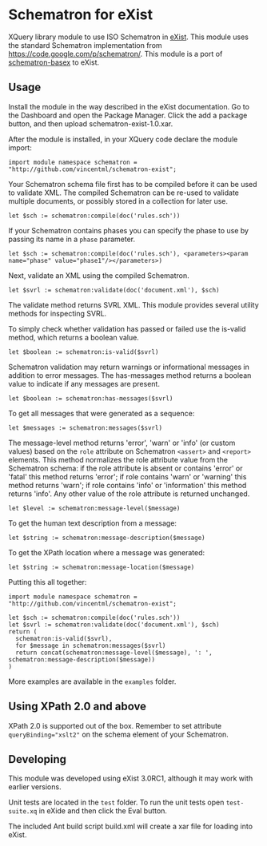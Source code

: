 # Schematron for eXist

XQuery library module to use ISO Schematron in [eXist](http://exist-db.org/). This module uses the standard Schematron implementation from https://code.google.com/p/schematron/. This module is a port of [schematron-basex](https://github.com/vincentml/schematron-basex) to eXist.

## Usage

Install the module in the way described in the eXist documentation. Go to the Dashboard and open the Package Manager. Click the add a package button, and then upload schematron-exist-1.0.xar.

After the module is installed, in your XQuery code declare the module import:

    import module namespace schematron = "http://github.com/vincentml/schematron-exist";

Your Schematron schema file first has to be compiled before it can be used to validate XML. The compiled Schematron can be re-used to validate multiple documents, or possibly stored in a collection for later use.

    let $sch := schematron:compile(doc('rules.sch'))

If your Schematron contains phases you can specify the phase to use by passing its name in a `phase` parameter.

    let $sch := schematron:compile(doc('rules.sch'), <parameters><param name="phase" value="phase1"/></parameters>)

Next, validate an XML using the compiled Schematron.

    let $svrl := schematron:validate(doc('document.xml'), $sch)

The validate method returns SVRL XML. This module provides several utility methods for inspecting SVRL.

To simply check whether validation has passed or failed use the is-valid method, which returns a boolean value.

    let $boolean := schematron:is-valid($svrl)

Schematron validation may return warnings or informational messages in addition to error messages. The has-messages method returns a boolean value to indicate if any messages are present.

    let $boolean := schematron:has-messages($svrl)

To get all messages that were generated as a sequence:

    let $messages := schematron:messages($svrl)

The message-level method returns 'error', 'warn' or 'info' (or custom values) based on the `role` attribute on Schematron `<assert>` and `<report>` elements. This method normalizes the role attribute value from the Schematron schema: if the role attribute is absent or contains 'error' or 'fatal' this method returns 'error'; if role contains 'warn' or 'warning' this method returns 'warn'; if role contains 'info' or 'information' this method returns 'info'. Any other value of the role attribute is returned unchanged. 

    let $level := schematron:message-level($message)

To get the human text description from a message:

    let $string := schematron:message-description($message)

To get the XPath location where a message was generated:

    let $string := schematron:message-location($message)

Putting this all together:

```
import module namespace schematron = "http://github.com/vincentml/schematron-exist";

let $sch := schematron:compile(doc('rules.sch'))
let $svrl := schematron:validate(doc('document.xml'), $sch)
return (
  schematron:is-valid($svrl),
  for $message in schematron:messages($svrl)
  return concat(schematron:message-level($message), ': ', schematron:message-description($message))
)
```

More examples are available in the `examples` folder.


## Using XPath 2.0 and above

XPath 2.0 is supported out of the box. Remember to set attribute `queryBinding="xslt2"` on the schema element of your Schematron.


## Developing

This module was developed using eXist 3.0RC1, although it may work with earlier versions.

Unit tests are located in the `test` folder. To run the unit tests open `test-suite.xq` in eXide and then click the Eval button.

The included Ant build script build.xml will create a xar file for loading into eXist.

